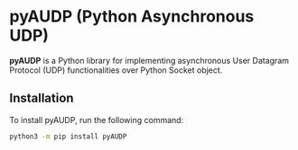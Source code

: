 # pyAUDP (Python Asynchronous UDP)

**pyAUDP** is a Python library for implementing asynchronous User Datagram Protocol (UDP)
functionalities over Python Socket object.

## Installation

To install pyAUDP, run the following command:

```bash
python3 -m pip install pyAUDP

